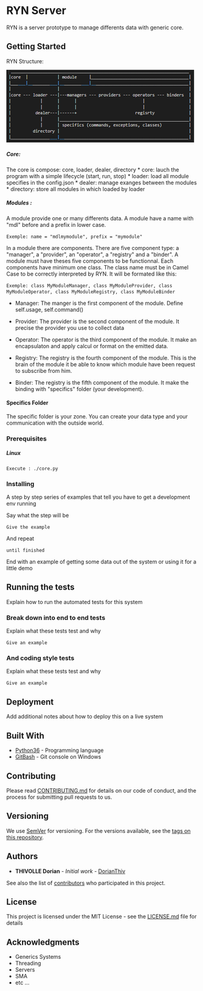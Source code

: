 # RYN Server

RYN is a server prototype to manage differents data with generic core.

## Getting Started

RYN Structure:

![alt text](./util/img/RYNstruct.PNG)

##### Core:
The core is compose: core, loader, dealer, directory
    * core: lauch the program with a simple lifecycle (start, run, stop)
    * loader: load all module specifies in the config.json
    * dealer: manage exanges between the modules
    * directory: store all modules in which loaded by loader 

##### Modules : 
A module provide one or many differents data. A module have a name with "mdl" before and a prefix in lower case.

```
Exemple: name = "mdlmymodule", prefix = "mymodule"
```

In a module there are components.
There are five component type: a "manager", a "provider", an "operator", a "registry" and a "binder".
A module must have theses five components to be functionnal.
Each components have minimum one class. 
The class name must be in Camel Case to be correctly interpreted by RYN.
It will be formated like this:

```
Exemple: class MyModuleManager, class MyModuleProvider, class MyModuleOperator, class MyModuleRegistry, class MyModuleBinder
```

* Manager:
The manger is the first component of the module.
Define self.usage, self.command() 

* Provider:
The provider is the second component of the module.
It precise the provider you use to collect data 

* Operator:
The operator is the third component of the module.
It make an encapsulaton and apply calcul or format on the emitted data.

* Registry:
The registry is the fourth component of the module.
This is the brain of the module it be able to know which module have been request to subscribe from him.

* Binder:
The registry is the fifth component of the module.
It make the binding with "specifics" folder (your development).

#### Specifics Folder

The specific folder is your zone. You can create your data type and your communication with the outside world.

### Prerequisites

##### Linux

```
Execute : ./core.py
```

### Installing

A step by step series of examples that tell you have to get a development env running

Say what the step will be

```
Give the example
```

And repeat

```
until finished
```

End with an example of getting some data out of the system or using it for a little demo

## Running the tests

Explain how to run the automated tests for this system

### Break down into end to end tests

Explain what these tests test and why

```
Give an example
```

### And coding style tests

Explain what these tests test and why

```
Give an example
```

## Deployment

Add additional notes about how to deploy this on a live system

## Built With

* [Python36](https://www.python.org/downloads/) - Programming language
* [GitBash](http://gitforwindows.org/) - Git console on Windows

## Contributing

Please read [CONTRIBUTING.md](https://gist.github.com/PurpleBooth/b24679402957c63ec426) for details on our code of conduct, and the process for submitting pull requests to us.

## Versioning

We use [SemVer](http://semver.org/) for versioning. For the versions available, see the [tags on this repository](https://github.com/your/project/tags). 

## Authors

* **THIVOLLE Dorian** - *Initial work* - [DorianThiv](https://github.com/DorianThiv)

See also the list of [contributors](https://github.com/your/project/contributors) who participated in this project.

## License

This project is licensed under the MIT License - see the [LICENSE.md](LICENSE.md) file for details

## Acknowledgments

* Generics Systems
* Threading
* Servers
* SMA
* etc ...


